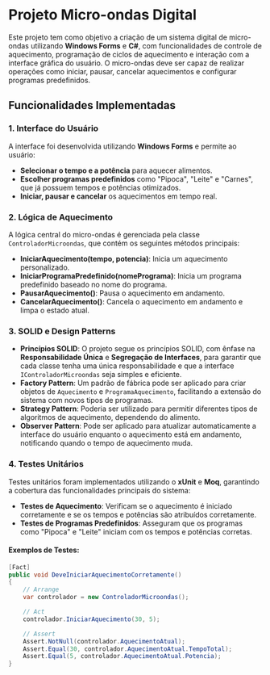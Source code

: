 # Projeto Micro-ondas Digital

Este projeto tem como objetivo a criação de um sistema digital de micro-ondas utilizando **Windows Forms** e **C#**, com funcionalidades de controle de aquecimento, programação de ciclos de aquecimento e interação com a interface gráfica do usuário. O micro-ondas deve ser capaz de realizar operações como iniciar, pausar, cancelar aquecimentos e configurar programas predefinidos.

## Funcionalidades Implementadas

### 1. **Interface do Usuário**
A interface foi desenvolvida utilizando **Windows Forms** e permite ao usuário:

- **Selecionar o tempo e a potência** para aquecer alimentos.
- **Escolher programas predefinidos** como "Pipoca", "Leite" e "Carnes", que já possuem tempos e potências otimizados.
- **Iniciar, pausar e cancelar** os aquecimentos em tempo real.

### 2. **Lógica de Aquecimento**
A lógica central do micro-ondas é gerenciada pela classe `ControladorMicroondas`, que contém os seguintes métodos principais:

- **IniciarAquecimento(tempo, potencia)**: Inicia um aquecimento personalizado.
- **IniciarProgramaPredefinido(nomePrograma)**: Inicia um programa predefinido baseado no nome do programa.
- **PausarAquecimento()**: Pausa o aquecimento em andamento.
- **CancelarAquecimento()**: Cancela o aquecimento em andamento e limpa o estado atual.

### 3. **SOLID e Design Patterns**
- **Princípios SOLID**: O projeto segue os princípios SOLID, com ênfase na **Responsabilidade Única** e **Segregação de Interfaces**, para garantir que cada classe tenha uma única responsabilidade e que a interface `IControladorMicroondas` seja simples e eficiente.
- **Factory Pattern**: Um padrão de fábrica pode ser aplicado para criar objetos de `Aquecimento` e `ProgramaAquecimento`, facilitando a extensão do sistema com novos tipos de programas.
- **Strategy Pattern**: Poderia ser utilizado para permitir diferentes tipos de algoritmos de aquecimento, dependendo do alimento.
- **Observer Pattern**: Pode ser aplicado para atualizar automaticamente a interface do usuário enquanto o aquecimento está em andamento, notificando quando o tempo de aquecimento muda.

### 4. **Testes Unitários**
Testes unitários foram implementados utilizando o **xUnit** e **Moq**, garantindo a cobertura das funcionalidades principais do sistema:

- **Testes de Aquecimento**: Verificam se o aquecimento é iniciado corretamente e se os tempos e potências são atribuídos corretamente.
- **Testes de Programas Predefinidos**: Asseguram que os programas como "Pipoca" e "Leite" iniciam com os tempos e potências corretas.

#### Exemplos de Testes:

```csharp
[Fact]
public void DeveIniciarAquecimentoCorretamente()
{
    // Arrange
    var controlador = new ControladorMicroondas();

    // Act
    controlador.IniciarAquecimento(30, 5);

    // Assert
    Assert.NotNull(controlador.AquecimentoAtual);
    Assert.Equal(30, controlador.AquecimentoAtual.TempoTotal);
    Assert.Equal(5, controlador.AquecimentoAtual.Potencia);
}
